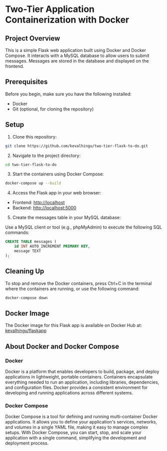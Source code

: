 # Two-Tier Application Containerization with Docker

## Project Overview

This is a simple Flask web application built using Docker and Docker Compose. It interacts with a MySQL database to allow users to submit messages. Messages are stored in the database and displayed on the frontend.

## Prerequisites

Before you begin, make sure you have the following installed:

- Docker
- Git (optional, for cloning the repository)

## Setup

1. Clone this repository:
```bash
git clone https://github.com/kevalhingu/two-tier-flask-to-do.git
```
2. Navigate to the project directory:
```bash
cd two-tier-flask-to-do
```
3. Start the containers using Docker Compose:
```bash
docker-compose up --build
```

4. Access the Flask app in your web browser:

- Frontend: [http://localhost](http://localhost)
- Backend: [http://localhost:5000](http://localhost:5000)

5. Create the messages table in your MySQL database:

Use a MySQL client or tool (e.g., phpMyAdmin) to execute the following SQL commands:

```sql
CREATE TABLE messages (
    id INT AUTO_INCREMENT PRIMARY KEY,
    message TEXT
);
```

## Cleaning Up

To stop and remove the Docker containers, press Ctrl+C in the terminal where the containers are running, or use the following command:

```bash
docker-compose down
```

## Docker Image

The Docker image for this Flask app is available on Docker Hub at: [kevalhingu/flaskapp](https://hub.docker.com/repository/docker/kevalhingu/flaskapp/general)

## About Docker and Docker Compose

### Docker

Docker is a platform that enables developers to build, package, and deploy applications in lightweight, portable containers. Containers encapsulate everything needed to run an application, including libraries, dependencies, and configuration files. Docker provides a consistent environment for developing and running applications across different systems.

### Docker Compose

Docker Compose is a tool for defining and running multi-container Docker applications. It allows you to define your application's services, networks, and volumes in a single YAML file, making it easy to manage complex setups. With Docker Compose, you can start, stop, and scale your application with a single command, simplifying the development and deployment process.

